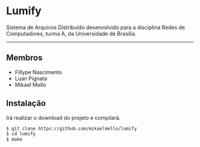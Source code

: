 # Lumify

Sistema de Arquivos Distribuído desenvolvido para a disciplina Redes de Computadores, turma A, da Universidade de Brasília.

---

## Membros
 * Fillype Nascimento
 * Luan Pignata
 * Mikael Mello

## Instalação

Irá realizar o download do projeto e compilará.

```bash
$ git clone https://github.com/mikaelmello/lumify
$ cd lumify
$ make
```